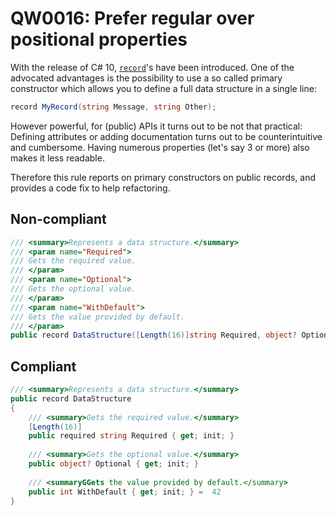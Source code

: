 # QW0016: Prefer regular over positional properties 

With the release of C# 10, [`record`](https://learn.microsoft.com/dotnet/csharp/language-reference/builtin-types/record)'s
have been introduced. One of the advocated advantages is the possibility to use
a so called primary constructor which allows you to define a full data structure
in a single line:

``` C#
record MyRecord(string Message, string Other);
```

However powerful, for (public) APIs it turns out to be not that practical:
Defining attributes or adding documentation turns out to be counterintuitive and
cumbersome. Having numerous properties (let's say 3 or more) also makes it
less readable.

Therefore this rule reports on primary constructors on public records, and 
provides a code fix to help refactoring.

## Non-compliant
``` C#
/// <summary>Represents a data structure.</summary>
/// <param name="Required">
/// Gets the required value.
/// </param>
/// <param name="Optional">
/// Gets the optional value.
/// </param>
/// <param name="WithDefault">
/// Gets the value provided by default.
/// </param>
public record DataStructure([Length(16)]string Required, object? Optional, int WithDefault = 42);
```

## Compliant
``` C#
/// <summary>Represents a data structure.</summary>
public record DataStructure
{
    /// <summary>Gets the required value.</summary>
    [Length(16)]
    public required string Required { get; init; }
    
    /// <summary>Gets the optional value.</summary>
    public object? Optional { get; init; }
    
    /// <summaryGGets the value provided by default.</summary>
    public int WithDefault { get; init; } =  42
}
````
